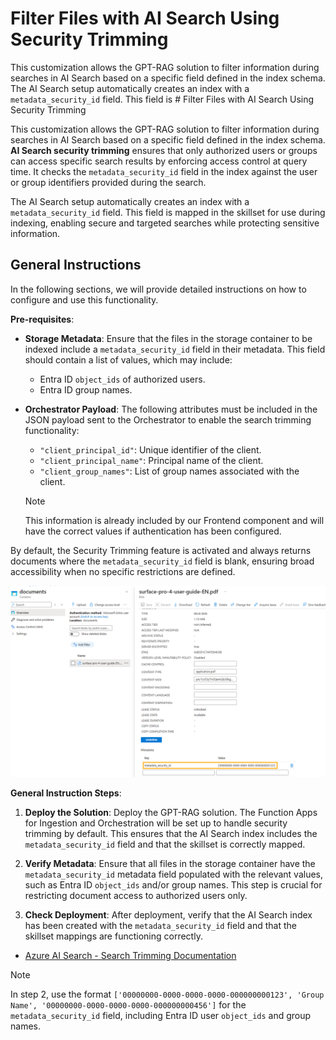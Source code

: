# Filter Files with AI Search Using Security Trimming

This customization allows the GPT-RAG solution to filter information during searches in AI Search based on a specific field defined in the index schema. The AI Search setup automatically creates an index with a `metadata_security_id` field. This field is # Filter Files with AI Search Using Security Trimming

This customization allows the GPT-RAG solution to filter information during searches in AI Search based on a specific field defined in the index schema. **AI Search security trimming** ensures that only authorized users or groups can access specific search results by enforcing access control at query time. It checks the `metadata_security_id` field in the index against the user or group identifiers provided during the search.

The AI Search setup automatically creates an index with a `metadata_security_id` field. This field is mapped in the skillset for use during indexing, enabling secure and targeted searches while protecting sensitive information.

## General Instructions

In the following sections, we will provide detailed instructions on how to configure and use this functionality.

**Pre-requisites**:

- **Storage Metadata**: Ensure that the files in the storage container to be indexed include a `metadata_security_id` field in their metadata. This field should contain a list of values, which may include:
  - Entra ID `object_ids` of authorized users.
  - Entra ID group names.

- **Orchestrator Payload**: The following attributes must be included in the JSON payload sent to the Orchestrator to enable the search trimming functionality:
   - `"client_principal_id"`: Unique identifier of the client.  
   - `"client_principal_name"`: Principal name of the client.  
   - `"client_group_names"`: List of group names associated with the client.

  > [!NOTE]
  > This information is already included by our Frontend component and will have the correct values if authentication has been configured.

By default, the Security Trimming feature is activated and always returns documents where the `metadata_security_id` field is blank, ensuring broad accessibility when no specific restrictions are defined.

![Storage Metadata - Search Trimming](../media/readme-search_trimming_sample.png)

**General Instruction Steps**:

1. **Deploy the Solution**:
   Deploy the GPT-RAG solution. The Function Apps for Ingestion and Orchestration will be set up to handle security trimming by default. This ensures that the AI Search index includes the `metadata_security_id` field and that the skillset is correctly mapped.

2. **Verify Metadata**:
   Ensure that all files in the storage container have the `metadata_security_id` metadata field populated with the relevant values, such as Entra ID `object_ids` and/or group names. This step is crucial for restricting document access to authorized users only.

3. **Check Deployment**:
   After deployment, verify that the AI Search index has been created with the `metadata_security_id` field and that the skillset mappings are functioning correctly.

* [Azure AI Search - Search Trimming Documentation](https://learn.microsoft.com/en-us/azure/search/search-security-trimming-for-azure-search)

> [!NOTE]
> In step 2, use the format `['00000000-0000-0000-0000-000000000123', 'Group Name', '00000000-0000-0000-0000-000000000456']` for the `metadata_security_id` field, including Entra ID user `object_ids` and group names.